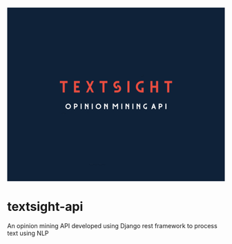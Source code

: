 ![TextSight - Opinion Mining API](images/textsight.png)

# textsight-api
An opinion mining API developed using Django rest framework to process text using NLP
